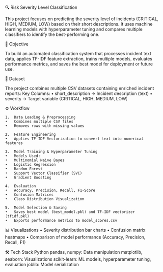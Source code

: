 🔍 Risk Severity Level Classification

This project focuses on predicting the severity level of incidents (CRITICAL, HIGH, MEDIUM, LOW) based on their short descriptions.
It uses machine learning models with hyperparameter tuning and compares multiple classifiers to identify the best-performing one.


📌 Objective

To build an automated classification system that processes incident text data, applies TF-IDF feature extraction, trains multiple models, evaluates performance metrics, and saves the best model for deployment or future use.


📂 Dataset

The project combines multiple CSV datasets containing enriched incident reports:
Key Columns:
	•	short_description → Incident description (text)
	•	severity → Target variable (CRITICAL, HIGH, MEDIUM, LOW)


 ⚙️ Workflow
 
	1.	Data Loading & Preprocessing
	•	Combines multiple CSV files
	•	Removes rows with missing values
 
	2.	Feature Engineering
	•	Applies TF-IDF Vectorization to convert text into numerical features
 
	3.	Model Training & Hyperparameter Tuning
	•	Models Used:
	•	Multinomial Naive Bayes
	•	Logistic Regression
	•	Random Forest
	•	Support Vector Classifier (SVC)
	•	Gradient Boosting
 
	4.	Evaluation
	•	Accuracy, Precision, Recall, F1-Score
	•	Confusion Matrices
	•	Class Distribution Visualization
 
	5.	Model Selection & Saving
	•	Saves best model (best_model.pkl) and TF-IDF vectorizer (tfidf.pkl)
	•	Exports performance metrics to model_scores.csv


 📊 Visualizations
	•	Severity distribution bar charts
	•	Confusion matrix heatmaps
	•	Comparison of model performance (Accuracy, Precision, Recall, F1)


 🛠️ Tech Stack
Python
pandas, numpy: Data manipulation
matplotlib, seaborn: Visualizations
scikit-learn: ML models, hyperparameter tuning, evaluation
joblib: Model serialization
